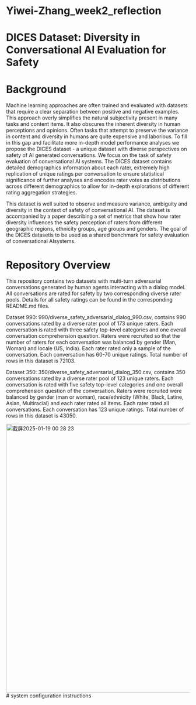 # Yiwei-Zhang_week2_reflection

# DICES Dataset: Diversity in Conversational AI Evaluation for Safety
# Background
Machine learning approaches are often trained and evaluated with datasets that require a clear separation between positive and negative examples. This approach overly simplifies the natural subjectivity present in many tasks and content items. It also obscures the inherent diversity in human perceptions and opinions. Often tasks that attempt to preserve the variance in content and diversity in humans are quite expensive and laborious. To fill in this gap and facilitate more in-depth model performance analyses we propose the DICES dataset - a unique dataset with diverse perspectives on safety of AI generated conversations. We focus on the task of safety evaluation of conversational AI systems. The DICES dataset contains detailed demographics information about each rater, extremely high replication of unique ratings per conversation to ensure statistical significance of further analyses and encodes rater votes as distributions across different demographics to allow for in-depth explorations of different rating aggregation strategies.

This dataset is well suited to observe and measure variance, ambiguity and diversity in the context of safety of conversational AI. The dataset is accompanied by a paper describing a set of metrics that show how rater diversity influences the safety perception of raters from different geographic regions, ethnicity groups, age groups and genders. The goal of the DICES datasetis to be used as a shared benchmark for safety evaluation of conversational AIsystems.

# Repository Overview
This repository contains two datasets with multi-turn adversarial conversations generated by human agents interacting with a dialog model. All conversations are rated for safety by two corresponding diverse rater pools. Details for all safety ratings can be found in the corresponding README.md files.

Dataset 990: 990/diverse_safety_adversarial_dialog_990.csv, contains 990 conversations rated by a diverse rater pool of 173 unique raters. Each conversation is rated with three safety top-level categories and one overall conversation comprehension question. Raters were recruited so that the number of raters for each conversation was balanced by gender (Man, Woman) and locale (US, India). Each rater rated only a sample of the conversation. Each conversation has 60-70 unique ratings. Total number of rows in this dataset is 72103.

Dataset 350: 350/diverse_safety_adversarial_dialog_350.csv, contains 350 conversations rated by a diverse rater pool of 123 unique raters. Each conversation is rated with five safety top-level categories and one overall comprehension question of the conversation. Raters were recruited were balanced by gender (man or woman), race/ethnicity (White, Black, Latine, Asian, Multiracial) and each rater rated all items. Each rater rated all conversations. Each conversation has 123 unique ratings. Total number of rows in this dataset is 43050.

<img width="734" alt="截屏2025-01-19 00 28 23" src="https://github.com/user-attachments/assets/5d9921ee-e14c-4e4a-8774-2a91bac2043b" />
# system configuration instructions
